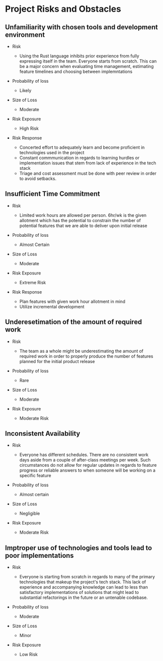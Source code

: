 # Project Risks and Obstacles

## Unfamiliarity with chosen tools and development environment

- Risk
  - Using the Rust language inhibits prior experience from fully expressing itself in the team. Everyone starts from scratch. This can be a major concern when evaluating time management, estimating feature timelines and choosing between implemntations

- Probability of loss
  - Likely

- Size of Loss
  - Moderate

- Risk Exposure
  - High Risk

- Risk Response
  - Concerted effort to adequately learn and become proficient in technologies used in the project
  - Constant commmunication in regards to learning hurdles or implementation issues that stem from lack of experience in the tech stack
  - Triage and cost assessment must be done with peer review in order to avoid setbacks.

## Insufficient Time Commitment
- Risk
  - Limited work hours are allowed per person. 6hr/wk is the given allotment which has the potential to constrain the number of potential features that we are able to deliver upon initial release

- Probability of loss
  - Almost Certain

- Size of Loss
  - Moderate

- Risk Exposure
  - Extreme Risk

- Risk Response
  - Plan features with given work hour allotment in mind
  - Utilize incremental development

## Underesetimation of the amount of required work

- Risk
    - The team as a whole might be underestimating the amount of required work in order to properly produce the number of features planned for the initial product release

- Probability of loss
  - Rare

- Size of Loss
  - Moderate

- Risk Exposure
  - Moderate Risk

## Inconsistent Availability

- Risk
  - Everyone has different schedules. There are no consistent work days aside from a couple of after-class meetings per week. Such circumstances do not allow for regular updates in regards to feature progress or reliable answers to when someone will be working on a specific feature

- Probability of loss
  - Almost certain

- Size of Loss
  - Negligible

- Risk Exposure
  - Moderate Risk

## Imptroper use of technologies and tools lead to poor implementations

- Risk
  - Everyone is starting from scratch in regards to many of the primary technologies that makeup the project's tech stack. This lack of experience and accompanying knowledge can lead to less than satisfactory implementations of solutions that might lead to substantial refactorings in the future or an untenable codebase.

- Probability of loss
  - Moderate

- Size of Loss
  - Minor

- Risk Exposure
  - Low Risk

